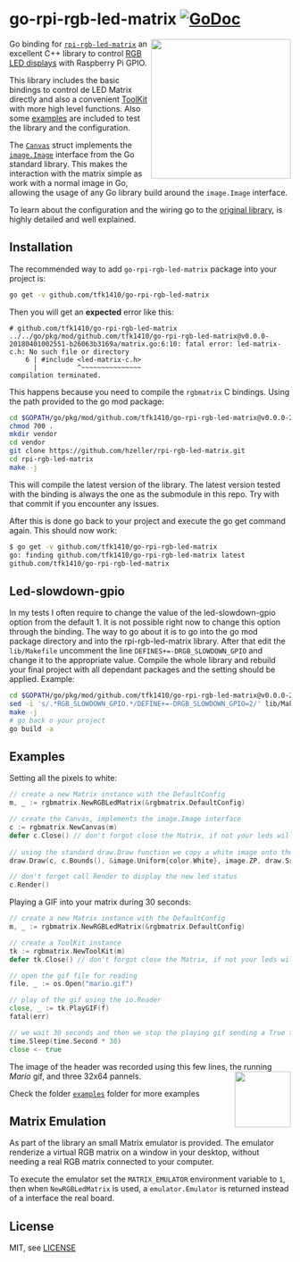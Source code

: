 # go-rpi-rgb-led-matrix [![GoDoc](https://godoc.org/github.com/tfk1410/go-rpi-rgb-led-matrix?status.svg)](https://godoc.org/github.com/tfk1410/go-rpi-rgb-led-matrix)
<img width="250" src="https://cloud.githubusercontent.com/assets/1573114/20248154/c17c1f2e-a9dd-11e6-805b-bf7d8ee73121.gif" align="right" />

Go binding for [`rpi-rgb-led-matrix`](https://github.com/hzeller/rpi-rgb-led-matrix) an excellent C++ library to control [RGB LED displays](https://learn.adafruit.com/32x16-32x32-rgb-led-matrix/overview) with Raspberry Pi GPIO.

This library includes the basic bindings to control de LED Matrix directly and also a convenient [ToolKit](https://godoc.org/github.com/tfk1410/go-rpi-rgb-led-matrix#ToolKit) with more high level functions. Also some [examples](https://github.com/tfk1410/go-rpi-rgb-led-matrix/tree/master/examples) are included to test the library and the configuration.

The [`Canvas`](https://godoc.org/github.com/tfk1410/go-rpi-rgb-led-matrix#Canvas) struct implements the [`image.Image`](https://golang.org/pkg/image/#Image) interface from the Go standard library. This makes the interaction with the matrix simple as work with a normal image in Go, allowing the usage of any Go library build around the `image.Image` interface.

To learn about the configuration and the wiring go to the [original library](https://github.com/hzeller/rpi-rgb-led-matrix), is highly detailed and well explained. 

Installation
------------

The recommended way to add `go-rpi-rgb-led-matrix` package into your project is:

```sh
go get -v github.com/tfk1410/go-rpi-rgb-led-matrix
```

Then you will get an **expected** error like this:

```
# github.com/tfk1410/go-rpi-rgb-led-matrix
../../go/pkg/mod/github.com/tfk1410/go-rpi-rgb-led-matrix@v0.0.0-20180401002551-b26063b3169a/matrix.go:6:10: fatal error: led-matrix-c.h: No such file or directory
    6 | #include <led-matrix-c.h>
      |          ^~~~~~~~~~~~~~~~
compilation terminated.
```

This happens because you need to compile the `rgbmatrix` C bindings. Using the path provided to the go mod package:
```sh
cd $GOPATH/go/pkg/mod/github.com/tfk1410/go-rpi-rgb-led-matrix@v0.0.0-20180401002551-b26063b3169a/
chmod 700 .
mkdir vendor
cd vendor
git clone https://github.com/hzeller/rpi-rgb-led-matrix.git
cd rpi-rgb-led-matrix
make -j
```

This will compile the latest version of the library. The latest version tested with the binding is always the one as the submodule in this repo. Try with that commit if you encounter any issues.

After this is done go back to your project and execute the go get command again. This should now work:

```sh
$ go get -v github.com/tfk1410/go-rpi-rgb-led-matrix
go: finding github.com/tfk1410/go-rpi-rgb-led-matrix latest
github.com/tfk1410/go-rpi-rgb-led-matrix
```

Led-slowdown-gpio
--------

In my tests I often require to change the value of the led-slowdown-gpio option from the default 1. It is not possible right now to change this option through the binding. The way to go about it is to go into the go mod package directory and into the rpi-rgb-led-matrix library. After that edit the `lib/Makefile` uncomment the line `DEFINES+=-DRGB_SLOWDOWN_GPIO` and change it to the appropriate value. Compile the whole library and rebuild your final project with all dependant packages and the setting should be applied. Example:
```sh
cd $GOPATH/go/pkg/mod/github.com/tfk1410/go-rpi-rgb-led-matrix@v0.0.0-20180401002551-b26063b3169a/vendor/rpi-rgb-led-matrix
sed -i 's/.*RGB_SLOWDOWN_GPIO.*/DEFINE+=-DRGB_SLOWDOWN_GPIO=2/' lib/Makefile
make -j
# go back o your project
go build -a
```


Examples
--------

Setting all the pixels to white:

```go
// create a new Matrix instance with the DefaultConfig
m, _ := rgbmatrix.NewRGBLedMatrix(&rgbmatrix.DefaultConfig)

// create the Canvas, implements the image.Image interface
c := rgbmatrix.NewCanvas(m)
defer c.Close() // don't forgot close the Matrix, if not your leds will remain on
 
// using the standard draw.Draw function we copy a white image onto the Canvas
draw.Draw(c, c.Bounds(), &image.Uniform{color.White}, image.ZP, draw.Src)

// don't forget call Render to display the new led status
c.Render()
``` 

Playing a GIF into your matrix during 30 seconds:

```go
// create a new Matrix instance with the DefaultConfig
m, _ := rgbmatrix.NewRGBLedMatrix(&rgbmatrix.DefaultConfig)

// create a ToolKit instance
tk := rgbmatrix.NewToolKit(m)
defer tk.Close() // don't forgot close the Matrix, if not your leds will remain on

// open the gif file for reading
file, _ := os.Open("mario.gif")

// play of the gif using the io.Reader
close, _ := tk.PlayGIF(f)
fatal(err)

// we wait 30 seconds and then we stop the playing gif sending a True to the returned chan
time.Sleep(time.Second * 30)
close <- true
```

The image of the header was recorded using this few lines, the running _Mario_ gif, and three 32x64 pannels. 
<img src="https://cloud.githubusercontent.com/assets/1573114/20248173/2e2f97ae-a9de-11e6-95e6-e0548199501d.gif" align="right" width="100" />

Check the folder [`examples`](https://github.com/tfk1410/go-rpi-rgb-led-matrix/tree/master/examples) folder for more examples


Matrix Emulation
----------------

As part of the library an small Matrix emulator is provided. The emulator renderize a virtual RGB matrix on a window in your desktop, without needing a real RGB matrix connected to your computer.

To execute the emulator set the `MATRIX_EMULATOR` environment variable to `1`, then when `NewRGBLedMatrix` is used, a `emulator.Emulator` is returned instead of a interface the real board.


License
-------

MIT, see [LICENSE](LICENSE)
